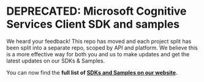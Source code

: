 **DEPRECATED:** Microsoft Cognitive Services Client SDK and samples
====================================
We heard your feedback! This repo has moved and each project split has been split into a separate repo, scoped by API and platform. We believe this is a more effective way for both you and us to make updates and get the latest updates on our SDKs & Samples.

You can now find the **full list of [SDKs and Samples on our website](https://wwww.microsoft.com/cognitive-services/en-us/sdk-sample).**
